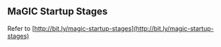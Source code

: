 ## MaGIC Startup Stages
Refer to [http://bit.ly/magic-startup-stages](http://bit.ly/magic-startup-stages)